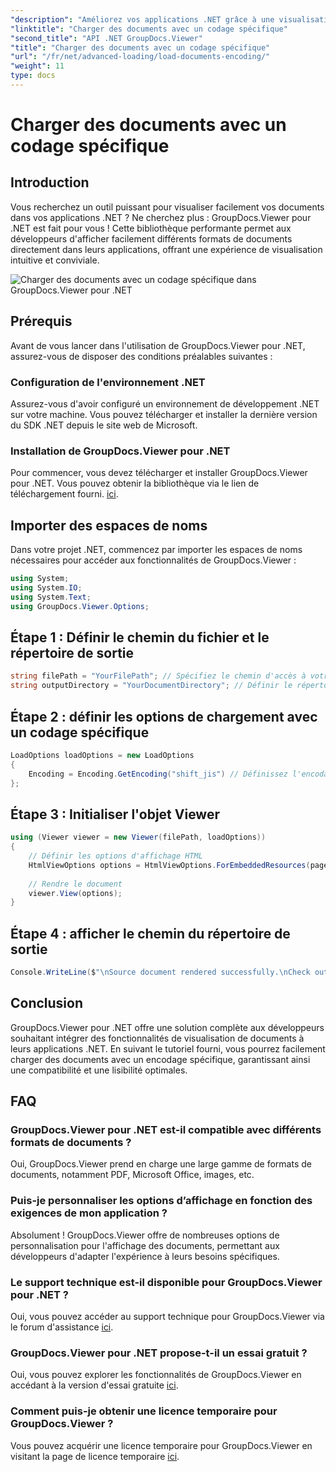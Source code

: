 ```yaml
---
"description": "Améliorez vos applications .NET grâce à une visualisation fluide des documents grâce à GroupDocs.Viewer pour .NET. Chargez facilement des documents avec un encodage spécifique et personnalisez l'expérience de visualisation."
"linktitle": "Charger des documents avec un codage spécifique"
"second_title": "API .NET GroupDocs.Viewer"
"title": "Charger des documents avec un codage spécifique"
"url": "/fr/net/advanced-loading/load-documents-encoding/"
"weight": 11
type: docs
---
```

# Charger des documents avec un codage spécifique

## Introduction
Vous recherchez un outil puissant pour visualiser facilement vos documents dans vos applications .NET ? Ne cherchez plus : GroupDocs.Viewer pour .NET est fait pour vous ! Cette bibliothèque performante permet aux développeurs d'afficher facilement différents formats de documents directement dans leurs applications, offrant une expérience de visualisation intuitive et conviviale.

![Charger des documents avec un codage spécifique dans GroupDocs.Viewer pour .NET](/viewer/advanced-loading/load-documents-specific-encoding-img.png)

## Prérequis
Avant de vous lancer dans l'utilisation de GroupDocs.Viewer pour .NET, assurez-vous de disposer des conditions préalables suivantes :
### Configuration de l'environnement .NET
Assurez-vous d'avoir configuré un environnement de développement .NET sur votre machine. Vous pouvez télécharger et installer la dernière version du SDK .NET depuis le site web de Microsoft.
### Installation de GroupDocs.Viewer pour .NET
Pour commencer, vous devez télécharger et installer GroupDocs.Viewer pour .NET. Vous pouvez obtenir la bibliothèque via le lien de téléchargement fourni. [ici](https://releases.groupdocs.com/viewer/net/).

## Importer des espaces de noms
Dans votre projet .NET, commencez par importer les espaces de noms nécessaires pour accéder aux fonctionnalités de GroupDocs.Viewer :
```csharp
using System;
using System.IO;
using System.Text;
using GroupDocs.Viewer.Options;
```

## Étape 1 : Définir le chemin du fichier et le répertoire de sortie
```csharp
string filePath = "YourFilePath"; // Spécifiez le chemin d'accès à votre document
string outputDirectory = "YourDocumentDirectory"; // Définir le répertoire de sortie pour les pages rendues
```
## Étape 2 : définir les options de chargement avec un codage spécifique
```csharp
LoadOptions loadOptions = new LoadOptions
{
    Encoding = Encoding.GetEncoding("shift_jis") // Définissez l'encodage souhaité (par exemple, shift_jis)
};
```
## Étape 3 : Initialiser l'objet Viewer
```csharp
using (Viewer viewer = new Viewer(filePath, loadOptions))
{
    // Définir les options d'affichage HTML
    HtmlViewOptions options = HtmlViewOptions.ForEmbeddedResources(pageFilePathFormat);
    
    // Rendre le document
    viewer.View(options);
}
```
## Étape 4 : afficher le chemin du répertoire de sortie
```csharp
Console.WriteLine($"\nSource document rendered successfully.\nCheck output in {outputDirectory}.");
```

## Conclusion
GroupDocs.Viewer pour .NET offre une solution complète aux développeurs souhaitant intégrer des fonctionnalités de visualisation de documents à leurs applications .NET. En suivant le tutoriel fourni, vous pourrez facilement charger des documents avec un encodage spécifique, garantissant ainsi une compatibilité et une lisibilité optimales.
## FAQ
### GroupDocs.Viewer pour .NET est-il compatible avec différents formats de documents ?
Oui, GroupDocs.Viewer prend en charge une large gamme de formats de documents, notamment PDF, Microsoft Office, images, etc.
### Puis-je personnaliser les options d’affichage en fonction des exigences de mon application ?
Absolument ! GroupDocs.Viewer offre de nombreuses options de personnalisation pour l'affichage des documents, permettant aux développeurs d'adapter l'expérience à leurs besoins spécifiques.
### Le support technique est-il disponible pour GroupDocs.Viewer pour .NET ?
Oui, vous pouvez accéder au support technique pour GroupDocs.Viewer via le forum d'assistance [ici](https://forum.groupdocs.com/c/viewer/9).
### GroupDocs.Viewer pour .NET propose-t-il un essai gratuit ?
Oui, vous pouvez explorer les fonctionnalités de GroupDocs.Viewer en accédant à la version d'essai gratuite [ici](https://releases.groupdocs.com/).
### Comment puis-je obtenir une licence temporaire pour GroupDocs.Viewer ?
Vous pouvez acquérir une licence temporaire pour GroupDocs.Viewer en visitant la page de licence temporaire [ici](https://purchase.groupdocs.com/temporary-license/).